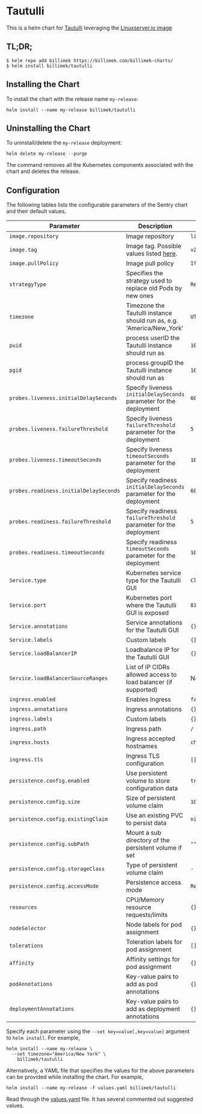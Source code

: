 # Tautulli

This is a helm chart for [Tautulli](https://tautulli.com/) leveraging the [Linuxserver.io image](https://hub.docker.com/r/linuxserver/tautulli/)

## TL;DR;

```shell
$ helm repo add billimek https://billimek.com/billimek-charts/
$ helm install billimek/tautulli
```

## Installing the Chart

To install the chart with the release name `my-release`:

```console
helm install --name my-release billimek/tautulli
```

## Uninstalling the Chart

To uninstall/delete the `my-release` deployment:

```console
helm delete my-release --purge
```

The command removes all the Kubernetes components associated with the chart and deletes the release.

## Configuration

The following tables lists the configurable parameters of the Sentry chart and their default values.

| Parameter                  | Description                         | Default                                                 |
|----------------------------|-------------------------------------|---------------------------------------------------------|
| `image.repository`         | Image repository | `linuxserver/tautulli` |
| `image.tag`                | Image tag. Possible values listed [here](https://hub.docker.com/r/linuxserver/tautulli/tags/).| `v2.1.39-ls32`|
| `image.pullPolicy`         | Image pull policy | `IfNotPresent` |
| `strategyType`             | Specifies the strategy used to replace old Pods by new ones | `Recreate` |
| `timezone`                 | Timezone the Tautulli instance should run as, e.g. 'America/New_York' | `UTC` |
| `puid`                     | process userID the Tautulli instance should run as | `1001` |
| `pgid`                     | process groupID the Tautulli instance should run as | `1001` |
| `probes.liveness.initialDelaySeconds`  | Specify liveness `initialDelaySeconds` parameter for the deployment  | `60` |
| `probes.liveness.failureThreshold`     | Specify liveness `failureThreshold` parameter for the deployment     | `5`  |
| `probes.liveness.timeoutSeconds`       | Specify liveness `timeoutSeconds` parameter for the deployment       | `10` |
| `probes.readiness.initialDelaySeconds` | Specify readiness `initialDelaySeconds` parameter for the deployment | `60` |
| `probes.readiness.failureThreshold`    | Specify readiness `failureThreshold` parameter for the deployment    | `5`  |
| `probes.readiness.timeoutSeconds`      | Specify readiness `timeoutSeconds` parameter for the deployment      | `10` |
| `Service.type`          | Kubernetes service type for the Tautulli GUI | `ClusterIP` |
| `Service.port`          | Kubernetes port where the Tautulli GUI is exposed| `8181` |
| `Service.annotations`   | Service annotations for the Tautulli GUI | `{}` |
| `Service.labels`        | Custom labels | `{}` |
| `Service.loadBalancerIP` | Loadbalance IP for the Tautulli GUI | `{}` |
| `Service.loadBalancerSourceRanges` | List of IP CIDRs allowed access to load balancer (if supported)      | None
| `ingress.enabled`              | Enables Ingress | `false` |
| `ingress.annotations`          | Ingress annotations | `{}` |
| `ingress.labels`               | Custom labels                       | `{}`
| `ingress.path`                 | Ingress path | `/` |
| `ingress.hosts`                | Ingress accepted hostnames | `chart-example.local` |
| `ingress.tls`                  | Ingress TLS configuration | `[]` |
| `persistence.config.enabled`      | Use persistent volume to store configuration data | `true` |
| `persistence.config.size`         | Size of persistent volume claim | `1Gi` |
| `persistence.config.existingClaim`| Use an existing PVC to persist data | `nil` |
| `persistence.config.subPath`  | Mount a sub directory of the persistent volume if set | `""` |
| `persistence.config.storageClass` | Type of persistent volume claim | `-` |
| `persistence.config.accessMode`  | Persistence access mode | `ReadWriteOnce` |
| `resources`                | CPU/Memory resource requests/limits | `{}` |
| `nodeSelector`             | Node labels for pod assignment | `{}` |
| `tolerations`              | Toleration labels for pod assignment | `[]` |
| `affinity`                 | Affinity settings for pod assignment | `{}` |
| `podAnnotations`           | Key-value pairs to add as pod annotations  | `{}` |
| `deploymentAnnotations`    | Key-value pairs to add as deployment annotations  | `{}` |

Specify each parameter using the `--set key=value[,key=value]` argument to `helm install`. For example,

```console
helm install --name my-release \
  --set timezone="America/New York" \
    billimek/tautulli
```

Alternatively, a YAML file that specifies the values for the above parameters can be provided while installing the chart. For example,

```console
helm install --name my-release -f values.yaml billimek/tautulli
```

Read through the [values.yaml](https://github.com/billimek/billimek-charts/blob/master/charts/tautulli/values.yaml) file. It has several commented out suggested values.